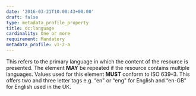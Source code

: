 ```yaml
---
date: '2016-03-21T10:00:43+00:00'
draft: false
type: metadata_profile_property
title: dc:language
cardinality: One or more
requirement: Mandatory
metadata_profile: v1-2-a
---
```

This refers to the primary language in which the content of the resource is presented. The element **MAY** be repeated if the resource contains multiple languages. Values used for this element **MUST** conform to ISO 639&#8211;3. This offers two and three letter tags e.g. “en" or “eng" for English and “en-GB" for English used in the UK.
